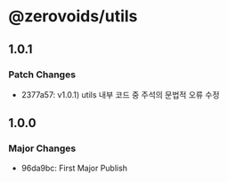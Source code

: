 # @zerovoids/utils

## 1.0.1

### Patch Changes

- 2377a57: v1.0.1) utils 내부 코드 중 주석의 문법적 오류 수정

## 1.0.0

### Major Changes

- 96da9bc: First Major Publish
